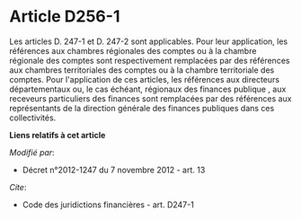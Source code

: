 # Article D256-1

Les articles D. 247-1 et D. 247-2 sont applicables. Pour leur application, les références aux chambres régionales des comptes
ou à la chambre régionale des comptes sont respectivement remplacées par des références aux chambres territoriales des
comptes ou à la chambre territoriale des comptes. Pour l'application de ces articles, les références aux   directeurs
départementaux ou, le cas échéant, régionaux des finances publique , aux receveurs particuliers des finances sont remplacées
par des références aux représentants de la direction générale des finances publiques dans ces collectivités.

**Liens relatifs à cet article**

_Modifié par_:

  - Décret n°2012-1247 du 7 novembre 2012 - art. 13

_Cite_:

  - Code des juridictions financières - art. D247-1
